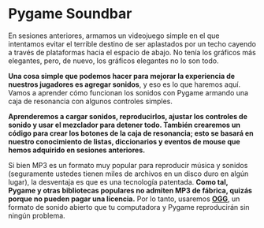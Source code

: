 # Pygame Soundbar

En sesiones anteriores, armamos un videojuego simple en el que intentamos evitar el terrible destino de ser aplastados por un techo cayendo a través de plataformas hacia el espacio de abajo. No tenía los gráficos más elegantes, pero, de nuevo, los gráficos elegantes no lo son todo. 

**Una cosa simple que podemos hacer para mejorar la experiencia de nuestros jugadores es agregar sonidos**, y eso es lo que haremos aquí. Vamos a aprender cómo funcionan los sonidos con Pygame armando una caja de resonancia con algunos controles simples. 

**Aprenderemos a cargar sonidos, reproducirlos, ajustar los controles de sonido y usar el mezclador para detener todo. También crearemos un código para crear los botones de la caja de resonancia; esto se basará en nuestro conocimiento de listas, diccionarios y eventos de mouse que hemos adquirido en sesiones anteriores.**

Si bien MP3 es un formato muy popular para reproducir música y sonidos (seguramente ustedes tienen miles de archivos en un disco duro en algún lugar), la desventaja es que es una tecnología patentada. **Como tal, Pygame y otras bibliotecas populares no admiten MP3 de fábrica, quizás porque no pueden pagar una licencia.** Por lo tanto, usaremos [**OGG**](https://es.wikipedia.org/wiki/Ogg), un formato de sonido abierto que tu computadora y Pygame reproducirán sin ningún problema.


<!--stackedit_data:
eyJoaXN0b3J5IjpbNjI1NTAxNjI0LDc0NDE5MTcwOV19
-->
